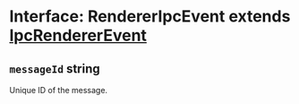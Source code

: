 # Interface: RendererIpcEvent extends [IpcRendererEvent](https://www.electronjs.org/docs/latest/api/structures/ipc-renderer-event)

## `messageId` string

Unique ID of the message.

